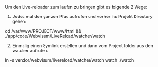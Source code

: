 Um den Live-reloader zum laufen zu bringen gibt es folgende 2 Wege:


1) Jedes mal den ganzen Pfad aufrufen und vorher ins Projekt Directory gehen: 

cd /var/www/PROJECT/www/html && ./app/code/Webvisum/LiveReload/watcher/watch



2) Einmalig einen Symlink erstellen und dann vom Project folder aus den watcher aufrufen.

ln -s vendor/webvisum/livereload/watcher/watch watch
./watch